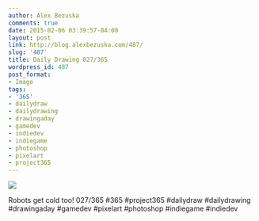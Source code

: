 ```yaml
---
author: Alex Bezuska
comments: true
date: 2015-02-06 03:39:57-04:00
layout: post
link: http://blog.alexbezuska.com/487/
slug: '487'
title: Daily Drawing 027/365
wordpress_id: 487
post_format:
- Image
tags:
- '365'
- dailydraw
- dailydrawing
- drawingaday
- gamedev
- indiedev
- indiegame
- photoshop
- pixelart
- project365
---
```


![](/images/2015/02/tumblr_njbzimlqLG1u11b0ro1_1280.jpg)

Robots get cold too! 027/365 #365 #project365 #dailydraw #dailydrawing #drawingaday #gamedev #pixelart #photoshop #indiegame #indiedev
